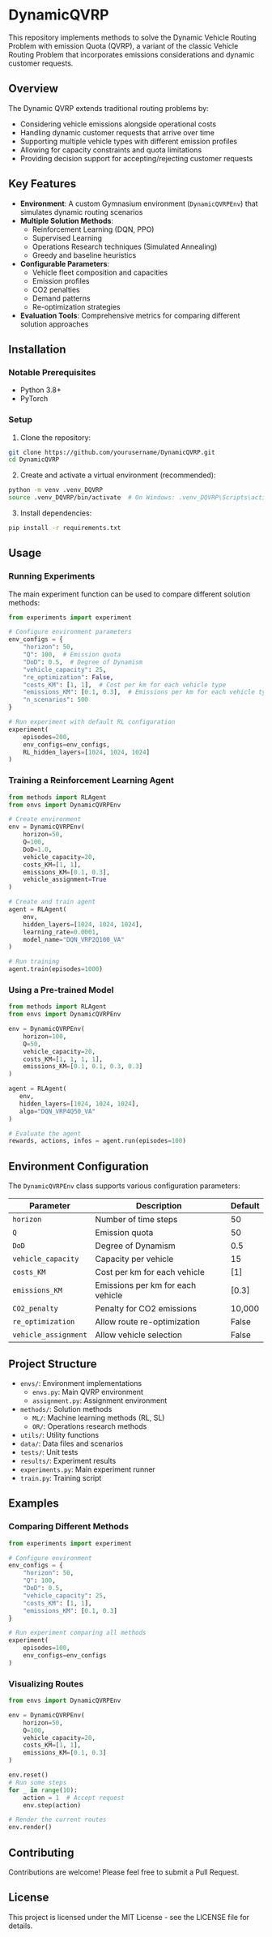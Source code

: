 # DynamicQVRP

This repository implements methods to solve the Dynamic Vehicle Routing Problem with emission Quota (QVRP), a variant of the classic Vehicle Routing Problem that incorporates emissions considerations and dynamic customer requests.

## Overview

The Dynamic QVRP extends traditional routing problems by:

- Considering vehicle emissions alongside operational costs
- Handling dynamic customer requests that arrive over time
- Supporting multiple vehicle types with different emission profiles
- Allowing for capacity constraints and quota limitations
- Providing decision support for accepting/rejecting customer requests

## Key Features

- **Environment**: A custom Gymnasium environment (`DynamicQVRPEnv`) that simulates dynamic routing scenarios
- **Multiple Solution Methods**:
  - Reinforcement Learning (DQN, PPO)
  - Supervised Learning
  - Operations Research techniques (Simulated Annealing)
  - Greedy and baseline heuristics
- **Configurable Parameters**:
  - Vehicle fleet composition and capacities
  - Emission profiles
  - CO2 penalties
  - Demand patterns
  - Re-optimization strategies
- **Evaluation Tools**: Comprehensive metrics for comparing different solution approaches

## Installation

### Notable Prerequisites

- Python 3.8+
- PyTorch

### Setup

1. Clone the repository:

```bash
git clone https://github.com/yourusername/DynamicQVRP.git
cd DynamicQVRP
```

2. Create and activate a virtual environment (recommended):

```bash
python -m venv .venv_DQVRP
source .venv_DQVRP/bin/activate  # On Windows: .venv_DQVRP\Scripts\activate
```

3. Install dependencies:

```bash
pip install -r requirements.txt
```

## Usage

### Running Experiments

The main experiment function can be used to compare different solution methods:

```python
from experiments import experiment

# Configure environment parameters
env_configs = {
    "horizon": 50,
    "Q": 100,  # Emission quota
    "DoD": 0.5,  # Degree of Dynamism
    "vehicle_capacity": 25,
    "re_optimization": False,
    "costs_KM": [1, 1],  # Cost per km for each vehicle type
    "emissions_KM": [0.1, 0.3],  # Emissions per km for each vehicle type
    "n_scenarios": 500
}

# Run experiment with default RL configuration
experiment(
    episodes=200,
    env_configs=env_configs,
    RL_hidden_layers=[1024, 1024, 1024]
)
```

### Training a Reinforcement Learning Agent

```python
from methods import RLAgent
from envs import DynamicQVRPEnv

# Create environment
env = DynamicQVRPEnv(
    horizon=50,
    Q=100,
    DoD=1.0,
    vehicle_capacity=20,
    costs_KM=[1, 1],
    emissions_KM=[0.1, 0.3],
    vehicle_assignment=True
)

# Create and train agent
agent = RLAgent(
    env,
    hidden_layers=[1024, 1024, 1024],
    learning_rate=0.0001,
    model_name="DQN_VRP2Q100_VA"
)

# Run training
agent.train(episodes=1000)
```

### Using a Pre-trained Model

```python
from methods import RLAgent
from envs import DynamicQVRPEnv

env = DynamicQVRPEnv(
    horizon=100,
    Q=50,
    vehicle_capacity=20,
    costs_KM=[1, 1, 1, 1],
    emissions_KM=[0.1, 0.1, 0.3, 0.3]
)

agent = RLAgent(
   env,
   hidden_layers=[1024, 1024, 1024],
   algo="DQN_VRP4Q50_VA"
)

# Evaluate the agent
rewards, actions, infos = agent.run(episodes=100)
```

## Environment Configuration

The `DynamicQVRPEnv` class supports various configuration parameters:

| Parameter              | Description                       | Default |
| ---------------------- | --------------------------------- | ------- |
| `horizon`            | Number of time steps              | 50      |
| `Q`                  | Emission quota                    | 50      |
| `DoD`                | Degree of Dynamism                | 0.5     |
| `vehicle_capacity`   | Capacity per vehicle              | 15      |
| `costs_KM`           | Cost per km for each vehicle      | [1]     |
| `emissions_KM`       | Emissions per km for each vehicle | [0.3]   |
| `CO2_penalty`        | Penalty for CO2 emissions         | 10,000  |
| `re_optimization`    | Allow route re-optimization       | False   |
| `vehicle_assignment` | Allow vehicle selection           | False   |

## Project Structure

- `envs/`: Environment implementations
  - `envs.py`: Main QVRP environment
  - `assignment.py`: Assignment environment
- `methods/`: Solution methods
  - `ML/`: Machine learning methods (RL, SL)
  - `OR/`: Operations research methods
- `utils/`: Utility functions
- `data/`: Data files and scenarios
- `tests/`: Unit tests
- `results/`: Experiment results
- `experiments.py`: Main experiment runner
- `train.py`: Training script

## Examples

### Comparing Different Methods

```python
from experiments import experiment

# Configure environment
env_configs = {
    "horizon": 50,
    "Q": 100,
    "DoD": 0.5,
    "vehicle_capacity": 25,
    "costs_KM": [1, 1],
    "emissions_KM": [0.1, 0.3]
}

# Run experiment comparing all methods
experiment(
    episodes=100,
    env_configs=env_configs
)
```

### Visualizing Routes

```python
from envs import DynamicQVRPEnv

env = DynamicQVRPEnv(
    horizon=50,
    Q=100,
    vehicle_capacity=20,
    costs_KM=[1, 1],
    emissions_KM=[0.1, 0.3]
)

env.reset()
# Run some steps
for _ in range(10):
    action = 1  # Accept request
    env.step(action)

# Render the current routes
env.render()
```

## Contributing

Contributions are welcome! Please feel free to submit a Pull Request.

## License

This project is licensed under the MIT License - see the LICENSE file for details.
